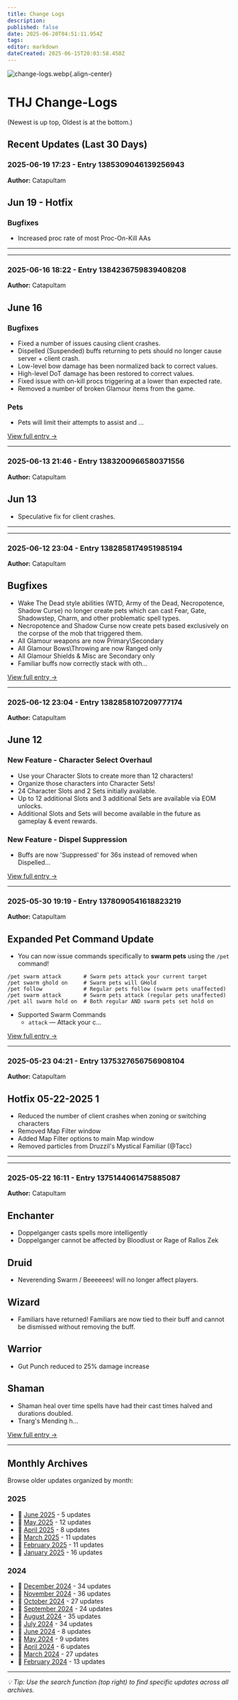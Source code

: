 ```yaml
---
title: Change Logs
description: 
published: false
date: 2025-06-20T04:51:11.954Z
tags: 
editor: markdown
dateCreated: 2025-06-15T20:03:58.450Z
---
```


![change-logs.webp](/change-logs.webp){.align-center}
# THJ Change-Logs
(Newest is up top, Oldest is at the bottom.)

## Recent Updates (Last 30 Days)

### 2025-06-19 17:23 - Entry 1385309046139256943
**Author:** Catapultam

## Jun 19 - Hotfix
### Bugfixes
* Increased proc rate of most Proc-On-Kill AAs

---

---

### 2025-06-16 18:22 - Entry 1384236759839408208
**Author:** Catapultam

## June 16
### Bugfixes
  * Fixed a number of issues causing client crashes.
  * Dispelled (Suspended) buffs returning to pets should no longer cause server + client crash.
  * Low-level bow damage has been normalized back to correct values.
  * High-level DoT damage has been restored to correct values.
  * Fixed issue with on-kill procs triggering at a lower than expected rate.
  * Removed a number of broken Glamour items from the game.
### Pets
  * Pets will limit their attempts to assist and ...

[View full entry →](/en/changelog-2025-06#entry-1384236759839408208)

---

### 2025-06-13 21:46 - Entry 1383200966580371556
**Author:** Catapultam

## Jun 13
* Speculative fix for client crashes.

---

---

### 2025-06-12 23:04 - Entry 1382858174951985194
**Author:** Catapultam

## Bugfixes
* Wake The Dead style abilities (WTD, Army of the Dead, Necropotence, Shadow Curse) no longer create pets which can cast Fear, Gate, Shadowstep, Charm, and other problematic spell types.
* Necropotence and Shadow Curse now create pets based exclusively on the corpse of the mob that triggered them.
* All Glamour weapons are now Primary\Secondary
* All Glamour Bows\Throwing are now Ranged only
* All Glamour Shields & Misc are Secondary only
* Familiar buffs now correctly stack with oth...

[View full entry →](/en/changelog-2025-06#entry-1382858174951985194)

---

### 2025-06-12 23:04 - Entry 1382858107209777174
**Author:** Catapultam

## June 12
### New Feature - Character Select Overhaul
* Use your Character Slots to create more than 12 characters!
* Organize those characters into Character Sets!
* 24 Character Slots and 2 Sets initially available.
* Up to 12 additional Slots and 3 additional Sets are available via EOM unlocks.
* Additional Slots and Sets will become available in the future as gameplay & event rewards.
### New Feature - Dispel Suppression
* Buffs are now 'Suppressed' for 36s instead of removed when Dispelled...

[View full entry →](/en/changelog-2025-06#entry-1382858107209777174)

---

### 2025-05-30 19:19 - Entry 1378090541618823219
**Author:** Catapultam

## Expanded Pet Command Update
* You can now issue commands specifically to **swarm pets** using the `/pet` command!
```
/pet swarm attack       # Swarm pets attack your current target
/pet swarm ghold on     # Swarm pets will GHold
/pet follow             # Regular pets follow (swarm pets unaffected)
/pet swarm attack       # Swarm pets attack (regular pets unaffected)
/pet all swarm hold on  # Both regular AND swarm pets set hold on
```
* Supported Swarm Commands
    * `attack` — Attack your c...

[View full entry →](/en/changelog-2025-05#entry-1378090541618823219)

---

### 2025-05-23 04:21 - Entry 1375327656756908104
**Author:** Catapultam

## Hotfix 05-22-2025 1

* Reduced the number of client crashes when zoning or switching characters
* Removed Map Filter window
* Added Map Filter options to main Map window
* Removed particles from Druzzil's Mystical Familiar (@Tacc)

---

---

### 2025-05-22 16:11 - Entry 1375144061475885087
**Author:** Catapultam

## Enchanter
* Doppelganger casts spells more intelligently
* Doppelganger cannot be affected by Bloodlust or Rage of Rallos Zek
## Druid
* Neverending Swarm / Beeeeees! will no longer affect players.
## Wizard
 * Familiars have returned! Familiars are now tied to their buff and cannot be dismissed without removing the buff.
## Warrior
 * Gut Punch reduced to 25% damage increase
## Shaman
 * Shaman heal over time spells have had their cast times halved and durations doubled.
 * Tnarg's Mending h...

[View full entry →](/en/changelog-2025-05#entry-1375144061475885087)

---


## Monthly Archives

Browse older updates organized by month:


### 2025
- 📍 [June 2025](/en/changelog-2025-06) - 5 updates
- 📍 [May 2025](/en/changelog-2025-05) - 12 updates
- 📄 [April 2025](/en/changelog-2025-04) - 8 updates
- 📄 [March 2025](/en/changelog-2025-03) - 11 updates
- 📄 [February 2025](/en/changelog-2025-02) - 11 updates
- 📄 [January 2025](/en/changelog-2025-01) - 16 updates

### 2024
- 📄 [December 2024](/en/changelog-2024-12) - 34 updates
- 📄 [November 2024](/en/changelog-2024-11) - 36 updates
- 📄 [October 2024](/en/changelog-2024-10) - 27 updates
- 📄 [September 2024](/en/changelog-2024-09) - 24 updates
- 📄 [August 2024](/en/changelog-2024-08) - 35 updates
- 📄 [July 2024](/en/changelog-2024-07) - 34 updates
- 📄 [June 2024](/en/changelog-2024-06) - 8 updates
- 📄 [May 2024](/en/changelog-2024-05) - 9 updates
- 📄 [April 2024](/en/changelog-2024-04) - 6 updates
- 📄 [March 2024](/en/changelog-2024-03) - 27 updates
- 📄 [February 2024](/en/changelog-2024-02) - 13 updates

---

*💡 Tip: Use the search function (top right) to find specific updates across all archives.*

